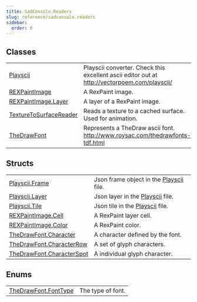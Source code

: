 ```yaml
---
title: SadConsole.Readers
slug: reference/sadconsole.readers
sidebar:
  order: 0
---
```

## Classes

| | |
| --- | --- |
| [Playscii](../sadconsole.readers.playscii/) | Playscii converter. Check this excellent ascii editor out at http://vectorpoem.com/playscii/ |
| [REXPaintImage](../sadconsole.readers.rexpaintimage/) | A RexPaint image. |
| [REXPaintImage.Layer](../sadconsole.readers.rexpaintimage.layer/) | A layer of a RexPaint image. |
| [TextureToSurfaceReader](../sadconsole.readers.texturetosurfacereader/) | Reads a texture to a cached surface. Used for animation. |
| [TheDrawFont](../sadconsole.readers.thedrawfont/) | Represents a TheDraw ascii font. http://www.roysac.com/thedrawfonts-tdf.html |
## Structs

| | |
| --- | --- |
| [Playscii.Frame](../sadconsole.readers.playscii.frame/) | Json frame object in the [Playscii](../sadconsole.readers.playscii/) file. |
| [Playscii.Layer](../sadconsole.readers.playscii.layer/) | Json layer in the [Playscii](../sadconsole.readers.playscii/) file. |
| [Playscii.Tile](../sadconsole.readers.playscii.tile/) | Json tile in the [Playscii](../sadconsole.readers.playscii/) file. |
| [REXPaintImage.Cell](../sadconsole.readers.rexpaintimage.cell/) | A RexPaint layer cell. |
| [REXPaintImage.Color](../sadconsole.readers.rexpaintimage.color/) | A RexPaint color. |
| [TheDrawFont.Character](../sadconsole.readers.thedrawfont.character/) | A character defined by the font. |
| [TheDrawFont.CharacterRow](../sadconsole.readers.thedrawfont.characterrow/) | A set of glyph characters. |
| [TheDrawFont.CharacterSpot](../sadconsole.readers.thedrawfont.characterspot/) | A individual glyph character. |
## Enums

| | |
| --- | --- |
| [TheDrawFont.FontType](../sadconsole.readers.thedrawfont.fonttype/) | The type of font. |